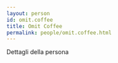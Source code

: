 ```yaml
---
layout: person
id: omit.coffee
title: Omit Coffee
permalink: people/omit.coffee.html
---
```


Dettagli della persona